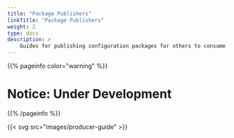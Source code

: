 ```yaml
---
title: "Package Publishers"
linkTitle: "Package Publishers"
weight: 2
type: docs
description: >
    Guides for publishing configuration packages for others to consume.
---
```

{{% pageinfo color="warning" %}}

# Notice: Under Development

{{% /pageinfo %}}

{{< svg src="images/producer-guide" >}}
